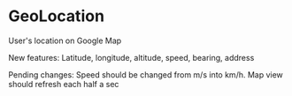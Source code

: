 # GeoLocation
User's location on Google Map

New features:
Latitude, longitude, altitude, speed, bearing, address

Pending changes:
Speed should be changed from m/s into km/h.
Map view should refresh each half a sec
